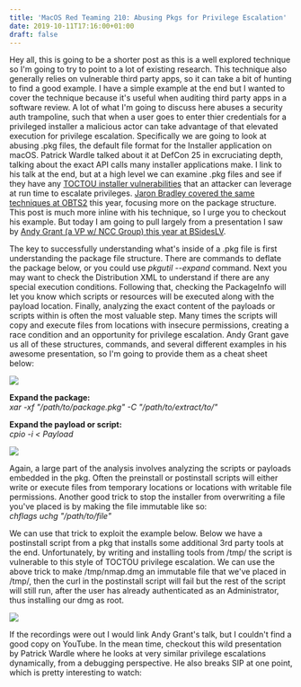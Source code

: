 ```yaml
---
title: 'MacOS Red Teaming 210: Abusing Pkgs for Privilege Escalation'
date: 2019-10-11T17:16:00+01:00
draft: false
---
```


Hey all, this is going to be a shorter post as this is a well explored technique so I'm going to try to point to a lot of existing research. This technique also generally relies on vulnerable third party apps, so it can take a bit of hunting to find a good example. I have a simple example at the end but I wanted to cover the technique because it's useful when auditing third party apps in a software review. A lot of what I'm going to discuss here abuses a security auth trampoline, such that when a user goes to enter thier credentials for a privileged installer a malicious actor can take advantage of that elevated execution for privilege escalation. Specifically we are going to look at abusing .pkg files, the default file format for the Installer application on macOS. Patrick Wardle talked about it at DefCon 25 in excruciating depth, talking about the exact API calls many installer applications make. I link to his talk at the end, but at a high level we can examine .pkg files and see if they have any [TOCTOU installer vulnerabilities](https://en.wikipedia.org/wiki/Time-of-check_to_time-of-use) that an attacker can leverage at run time to escalate privileges. [Jaron Bradley covered the same techniques at OBTS2](https://objectivebythesea.com/v2/talks/OBTS_v2_Bradley.pdf) this year, focusing more on the package structure. This post is much more inline with his technique, so I urge you to checkout his example. But today I am going to pull largely from a presentation I saw by [Andy Grant (a VP w/ NCC Group) this year at BSidesLV](https://media.defcon.org/DEF%20CON%2027/DEF%20CON%2027%20presentations/DEFCON-27-Andy-Grant-Unpacking-pkgs.pdf).  
  
The key to successfully understanding what's inside of a .pkg file is first understanding the package file structure. There are commands to deflate the package below, or you could use _pkgutil --expand_ command. Next you may want to check the Distribution XML to understand if there are any special execution conditions. Following that, checking the PackageInfo will let you know which scripts or resources will be executed along with the payload location. Finally, analyzing the exact content of the payloads or scripts within is often the most valuable step. Many times the scripts will copy and execute files from locations with insecure permissions, creating a race condition and an opportunity for privilege escalation. Andy Grant gave us all of these structures, commands, and several different examples in his awesome presentation, so I'm going to provide them as a cheat sheet below:  
  

[![](https://1.bp.blogspot.com/-XoI4I5WNBR8/XZ6t2Jxv7CI/AAAAAAAAKnk/WC6xm3UnF2UvBV7UF_0vDeK_Wy3iUbdqgCLcBGAsYHQ/s640/pkg_structure.png)](https://1.bp.blogspot.com/-XoI4I5WNBR8/XZ6t2Jxv7CI/AAAAAAAAKnk/WC6xm3UnF2UvBV7UF_0vDeK_Wy3iUbdqgCLcBGAsYHQ/s1600/pkg_structure.png)

  
**Expand the package:**  
_xar -xf "/path/to/package.pkg" -C "/path/to/extract/to/"_  
  
**Expand the payload or script:**  
_cpio -i < Payload_  
  

[![](https://1.bp.blogspot.com/-F2Oy2M1ajMg/XZ6v1T15sBI/AAAAAAAAKnw/aoKFg6-0h9M2-JBJuAV9GaD-qsZTCsSGwCLcBGAsYHQ/s640/pkg_order_of_operations.png)](https://1.bp.blogspot.com/-F2Oy2M1ajMg/XZ6v1T15sBI/AAAAAAAAKnw/aoKFg6-0h9M2-JBJuAV9GaD-qsZTCsSGwCLcBGAsYHQ/s1600/pkg_order_of_operations.png)

  
Again, a large part of the analysis involves analyzing the scripts or payloads embedded in the pkg. Often the preinstall or postinstall scripts will either write or execute files from temporary locations or locations with writable file permissions. Another good trick to stop the installer from overwriting a file you've placed is by making the file immutable like so:  
_chflags uchg "/path/to/file"_  
  
We can use that trick to exploit the example below. Below we have a postinstall script from a pkg that installs some additional 3rd party tools at the end. Unfortunately, by writing and installing tools from /tmp/ the script is vulnerable to this style of TOCTOU privilege escalation. We can use the above trick to make /tmp/nmap.dmg an immutable file that we've placed in /tmp/, then the curl in the postinstall script will fail but the rest of the script will still run, after the user has already authenticated as an Administrator, thus installing our dmg as root.  
  

[![](https://1.bp.blogspot.com/-D3n3GQt1t1E/XaCl6d7WZeI/AAAAAAAAKoE/cYUx5ZmXTooBnb_AEtPoHfsmSVxxllE7QCLcBGAsYHQ/s640/vuln_postinstall.png)](https://1.bp.blogspot.com/-D3n3GQt1t1E/XaCl6d7WZeI/AAAAAAAAKoE/cYUx5ZmXTooBnb_AEtPoHfsmSVxxllE7QCLcBGAsYHQ/s1600/vuln_postinstall.png)

  
If the recordings were out I would link Andy Grant's talk, but I couldn't find a good copy on YouTube. In the mean time, checkout this wild presentation by Patrick Wardle where he looks at very similar privilege escalations dynamically, from a debugging perspective. He also breaks SIP at one point, which is pretty interesting to watch: